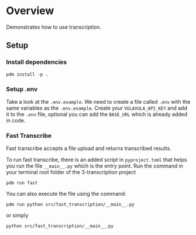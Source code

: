 # Overview
Demonstrates how to use transcription.

## Setup

### Install dependencies
```commandline
pdm install -p .
```

### Setup .env
Take a look at the `.env.example`. We need to create a file called `.env` with the same variables as the `.env.example`.
Create your `VULAVULA_API_KEY` and add it to the `.env` file, optional you can add the `BASE_URL` which is already added in code.

### Fast Transcribe
Fast transcribe accepts a file upload and returns transcribed results.

To run fast transcribe, there is an added script in `pyproject.toml` that helps you run the file `__main__.py` which is the entry point. Run the command in your terminal root folder of the 3-transcription project
```commandline
pdm run fast
```

You can also execute the file using the command:
```commandline
pdm run python src/fast_transcription/__main__.py
```

or simply

```commandline
python src/fast_transcription/__main__.py
```